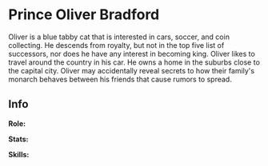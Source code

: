 # Prince Oliver Bradford

Oliver is a blue tabby cat that is interested in cars, soccer, and coin collecting. He descends from royalty, but not in the top five list of successors, nor does he have any interest in becoming king. Oliver likes to travel around the country in his car. He owns a home in the suburbs close to the capital city. Oliver may accidentally reveal secrets to how their family's monarch behaves between his friends that cause rumors to spread.

## Info

**Role:**

**Stats:**

**Skills:**